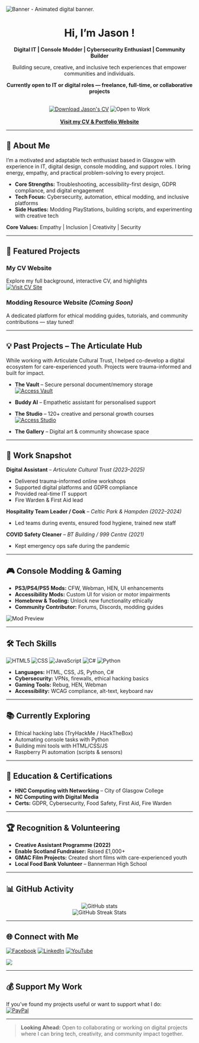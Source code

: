 ![Banner - Animated digital banner.](https://user-images.githubusercontent.com/74038190/241765440-80728820-e06b-4f96-9c9e-9df46f0cc0a5.gif)

<div align="center">
  <h1>Hi, I’m Jason !</h1>
  <p><strong>Digital IT | Console Modder | Cybersecurity Enthusiast | Community Builder</strong></p>
  <p>Building secure, creative, and inclusive tech experiences that empower communities and individuals.</p>
  <p><strong>Currently open to IT or digital roles — freelance, full-time, or collaborative projects</strong></p>
  <br>
  <a href="./Jason-Gillan.pdf"><img src="https://img.shields.io/badge/CV-Jason%20Gillan-blue?style=for-the-badge&logo=readthedocs&logoColor=white" alt="Download Jason's CV"></a>
  <img src="https://img.shields.io/badge/Status-Open%20to%20Work-brightgreen?style=for-the-badge&logo=freelancer&logoColor=white" alt="Open to Work">
  <br><br>
  <a href="https://mrjasondex.github.io/CV-Work/"><strong>Visit my CV & Portfolio Website</strong></a>
</div>

---

## 🧠 About Me

I’m a motivated and adaptable tech enthusiast based in Glasgow with experience in IT, digital design, console modding, and support roles. I bring energy, empathy, and practical problem-solving to every project.

- **Core Strengths:** Troubleshooting, accessibility-first design, GDPR compliance, and digital engagement  
- **Tech Focus:** Cybersecurity, automation, ethical modding, and inclusive platforms  
- **Side Hustles:** Modding PlayStations, building scripts, and experimenting with creative tech

**Core Values:** Empathy | Inclusion | Creativity | Security

---

## 🧱 Featured Projects

### My CV Website  
Explore my full background, interactive CV, and highlights  
[![Visit CV Site](https://img.shields.io/badge/Portfolio-Site-333?style=flat&logo=githubpages&logoColor=white)](https://mrjasondex.github.io/CV-Work/)

### Modding Resource Website *(Coming Soon)*  
A dedicated platform for ethical modding guides, tutorials, and community contributions — stay tuned!

---

## 💡 Past Projects – The Articulate Hub

While working with Articulate Cultural Trust, I helped co-develop a digital ecosystem for care-experienced youth. Projects were trauma-informed and built for impact.

- **The Vault** – Secure personal document/memory storage  
  [![Access Vault](https://img.shields.io/badge/Access-Vault-brightgreen)](https://vault.articulatehub.com/)

- **Buddy AI** – Empathetic assistant for personalised support  

- **The Studio** – 120+ creative and personal growth courses  
  [![Access Studio](https://img.shields.io/badge/Access-Studio-blue)](http://studio.articulatehub.com/)

- **The Gallery** – Digital art & community showcase space  

---

## 💼 Work Snapshot

**Digital Assistant** – *Articulate Cultural Trust (2023–2025)*  
- Delivered trauma-informed online workshops  
- Supported digital platforms and GDPR compliance  
- Provided real-time IT support  
- Fire Warden & First Aid lead  

**Hospitality Team Leader / Cook** – *Celtic Park & Hampden (2022–2024)*  
- Led teams during events, ensured food hygiene, trained new staff  

**COVID Safety Cleaner** – *BT Building / 999 Centre (2021)*  
- Kept emergency ops safe during the pandemic  

---

## 🎮 Console Modding & Gaming

- **PS3/PS4/PS5 Mods:** CFW, Webman, HEN, UI enhancements  
- **Accessibility Mods:** Custom UI for vision or motor impairments  
- **Homebrew & Tooling:** Unlock new functionality ethically  
- **Community Contributor:** Forums, Discords, modding guides  

![Mod Preview](https://user-images.githubusercontent.com/your-mod-preview.gif)

---

## 🛠 Tech Skills

![HTML5](https://img.shields.io/badge/html5-%23E34F26.svg?style=for-the-badge&logo=html5&logoColor=white)
![CSS](https://img.shields.io/badge/css-%23239120.svg?style=for-the-badge&logo=css3&logoColor=white)
![JavaScript](https://img.shields.io/badge/javascript-%23323330.svg?style=for-the-badge&logo=javascript&logoColor=%23F7DF1E)
![C#](https://img.shields.io/badge/c%23-%23239120.svg?style=for-the-badge&logo=csharp&logoColor=white)
![Python](https://img.shields.io/badge/python-%233776AB.svg?style=for-the-badge&logo=python&logoColor=white)

- **Languages:** HTML, CSS, JS, Python, C#  
- **Cybersecurity:** VPNs, firewalls, ethical hacking basics  
- **Gaming Tools:** Rebug, HEN, Webman  
- **Accessibility:** WCAG compliance, alt-text, keyboard nav

---

## 📚 Currently Exploring

- Ethical hacking labs (TryHackMe / HackTheBox)  
- Automating console tasks with Python  
- Building mini tools with HTML/CSS/JS  
- Raspberry Pi automation (scripts & sensors)  

---

## 📜 Education & Certifications

- **HNC Computing with Networking** – City of Glasgow College  
- **NC Computing with Digital Media**  
- **Certs:** GDPR, Cybersecurity, Food Safety, First Aid, Fire Warden

---

## 🏆 Recognition & Volunteering

- **Creative Assistant Programme (2022)**  
- **Enable Scotland Fundraiser:** Raised £1,000+  
- **GMAC Film Projects:** Created short films with care-experienced youth  
- **Local Food Bank Volunteer** – Bannerman High School

---

## 📊 GitHub Activity

<p align="center">
  <img src="https://github-readme-stats.vercel.app/api?username=JasonArticulate&show_icons=true&theme=radical" alt="GitHub stats"><br>
  <img src="https://streak-stats.demolab.com?user=JasonArticulate&theme=radical" alt="GitHub Streak Stats">
</p>

---

## 🌐 Connect with Me

[![Facebook](https://img.shields.io/badge/Facebook-%231877F2.svg?logo=Facebook&logoColor=white)](https://www.facebook.com/MrJasonDEX/)
[![LinkedIn](https://img.shields.io/badge/LinkedIn-%230077B5.svg?logo=linkedin&logoColor=white)](https://www.linkedin.com/in/jason-gillan-6074182a6/)
[![YouTube](https://img.shields.io/badge/YouTube-%23FF0000.svg?logo=YouTube&logoColor=white)](https://www.youtube.com/@MrJasonDEX)

[![](https://visitcount.itsvg.in/api?id=JasonArticulate&icon=0&color=0)](https://visitcount.itsvg.in)

---

## 💰 Support My Work

If you’ve found my projects useful or want to support what I do:  
[![PayPal](https://img.shields.io/badge/PayPal-00457C?style=for-the-badge&logo=paypal&logoColor=white)](https://paypal.me/MrJasonDEX)

---

> **Looking Ahead:** Open to collaborating or working on digital projects where I can bring tech, creativity, and community impact together.